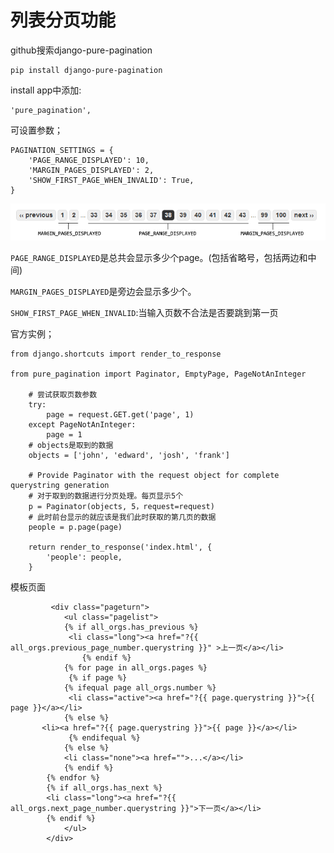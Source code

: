 # 列表分页功能

github搜索django-pure-pagination

```
pip install django-pure-pagination
```

install app中添加:

```
'pure_pagination',

```

可设置参数；

```
PAGINATION_SETTINGS = {
    'PAGE_RANGE_DISPLAYED': 10,
    'MARGIN_PAGES_DISPLAYED': 2,
    'SHOW_FIRST_PAGE_WHEN_INVALID': True,
}
```

![](/assets/8KAAL61KBk.png)

`PAGE_RANGE_DISPLAYED`是总共会显示多少个page。\(包括省略号，包括两边和中间\)

`MARGIN_PAGES_DISPLAYED`是旁边会显示多少个。

`SHOW_FIRST_PAGE_WHEN_INVALID`:当输入页数不合法是否要跳到第一页

官方实例；

```
from django.shortcuts import render_to_response

from pure_pagination import Paginator, EmptyPage, PageNotAnInteger

	# 尝试获取页数参数
    try:
        page = request.GET.get('page', 1)
    except PageNotAnInteger:
        page = 1
    # objects是取到的数据
    objects = ['john', 'edward', 'josh', 'frank']

    # Provide Paginator with the request object for complete querystring generation
    # 对于取到的数据进行分页处理。每页显示5个
    p = Paginator(objects, 5，request=request)
    # 此时前台显示的就应该是我们此时获取的第几页的数据
    people = p.page(page)

    return render_to_response('index.html', {
        'people': people,
    }
```

模板页面

```
		 <div class="pageturn">
            <ul class="pagelist">
            {% if all_orgs.has_previous %}
             <li class="long"><a href="?{{ all_orgs.previous_page_number.querystring }}" >上一页</a></li>
                {% endif %}
            {% for page in all_orgs.pages %}
             {% if page %}
            {% ifequal page all_orgs.number %}
             <li class="active"><a href="?{{ page.querystring }}">{{ page }}</a></li>
            {% else %}
       <li><a href="?{{ page.querystring }}">{{ page }}</a></li>
             {% endifequal %}
            {% else %}
            <li class="none"><a href="">...</a></li>
            {% endif %}
        {% endfor %}
        {% if all_orgs.has_next %}
        <li class="long"><a href="?{{ all_orgs.next_page_number.querystring }}">下一页</a></li>
        {% endif %}
            </ul>
        </div>
```



